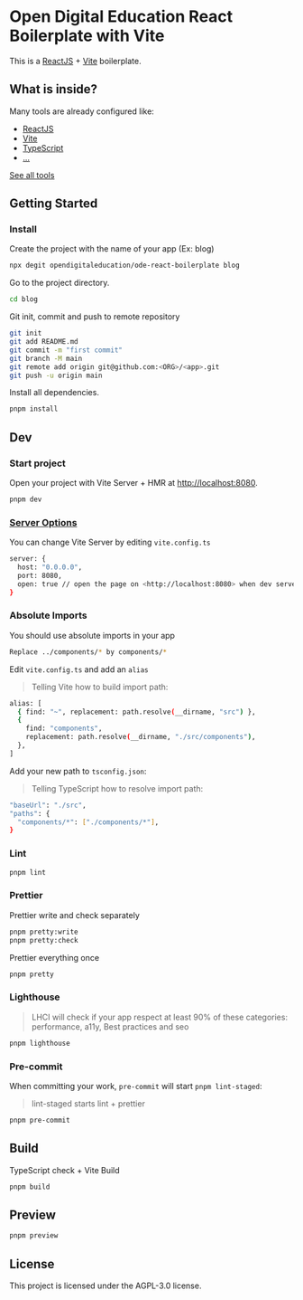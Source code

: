 # Open Digital Education React Boilerplate with Vite

This is a [ReactJS](https://reactjs.org) + [Vite](https://vitejs.dev) boilerplate.

## What is inside?

Many tools are already configured like:

- [ReactJS](https://reactjs.org)
- [Vite](https://vitejs.dev)
- [TypeScript](https://www.typescriptlang.org)
- [...](./TOOLS.md)

[See all tools](./TOOLS.md)

## Getting Started

### Install

Create the project with the name of your app (Ex: blog)

```bash
npx degit opendigitaleducation/ode-react-boilerplate blog
```

Go to the project directory.

```bash
cd blog
```

Git init, commit and push to remote repository

```bash
git init
git add README.md
git commit -m "first commit"
git branch -M main
git remote add origin git@github.com:<ORG>/<app>.git
git push -u origin main
```

Install all dependencies.

```bash
pnpm install
```

## Dev

### Start project

Open your project with Vite Server + HMR at <http://localhost:8080>.

```bash
pnpm dev
```

### [Server Options](https://vitejs.dev/config/server-options.html)

You can change Vite Server by editing `vite.config.ts`

```bash
server: {
  host: "0.0.0.0",
  port: 8080,
  open: true // open the page on <http://localhost:8080> when dev server starts.
}
```

### Absolute Imports

You should use absolute imports in your app

```bash
Replace ../components/* by components/*
```

Edit `vite.config.ts` and add an `alias`

> Telling Vite how to build import path:

```bash
alias: [
  { find: "~", replacement: path.resolve(__dirname, "src") },
  {
    find: "components",
    replacement: path.resolve(__dirname, "./src/components"),
  },
]
```

Add your new path to `tsconfig.json`:

> Telling TypeScript how to resolve import path:

```bash
"baseUrl": "./src",
"paths": {
  "components/*": ["./components/*"],
}
```

### Lint

```bash
pnpm lint
```

### Prettier

Prettier write and check separately

```bash
pnpm pretty:write
pnpm pretty:check
```

Prettier everything once

```bash
pnpm pretty
```

### Lighthouse

> LHCI will check if your app respect at least 90% of these categories: performance, a11y, Best practices and seo

```bash
pnpm lighthouse
```

### Pre-commit

When committing your work, `pre-commit` will start `pnpm lint-staged`:

> lint-staged starts lint + prettier

```bash
pnpm pre-commit
```

## Build

TypeScript check + Vite Build

```bash
pnpm build
```

## Preview

```bash
pnpm preview
```

## License

This project is licensed under the AGPL-3.0 license.
